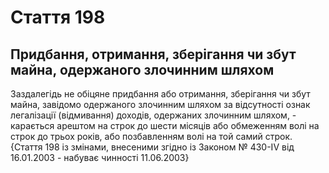 Cтаття 198
====
Придбання, отримання, зберігання чи збут майна, одержаного злочинним шляхом
----
Заздалегідь не обіцяне придбання або отримання, зберігання чи збут майна, завідомо одержаного злочинним шляхом за відсутності ознак легалізації (відмивання) доходів, одержаних злочинним шляхом, -
карається арештом на строк до шести місяців або обмеженням волі на строк до трьох років, або позбавленням волі на той самий строк.
{Стаття 198 із змінами, внесеними згідно із Законом № 430-IV від 16.01.2003 - набуває чинності 11.06.2003}
